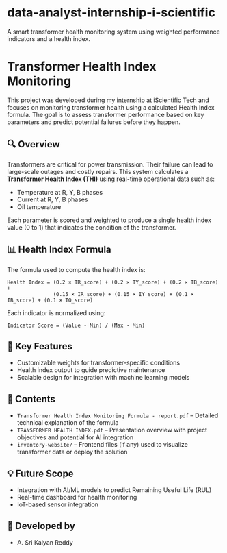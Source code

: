 # data-analyst-internship-i-scientific
A smart transformer health monitoring system using weighted performance indicators and a health index.

# Transformer Health Index Monitoring

This project was developed during my internship at iScientific Tech and focuses on monitoring transformer health using a calculated Health Index formula. The goal is to assess transformer performance based on key parameters and predict potential failures before they happen.

## 🔍 Overview

Transformers are critical for power transmission. Their failure can lead to large-scale outages and costly repairs. This system calculates a **Transformer Health Index (THI)** using real-time operational data such as:

- Temperature at R, Y, B phases  
- Current at R, Y, B phases  
- Oil temperature

Each parameter is scored and weighted to produce a single health index value (0 to 1) that indicates the condition of the transformer.

## 📊 Health Index Formula

The formula used to compute the health index is:

```
Health Index = (0.2 × TR_score) + (0.2 × TY_score) + (0.2 × TB_score) +  
               (0.15 × IR_score) + (0.15 × IY_score) + (0.1 × IB_score) + (0.1 × TO_score)
```

Each indicator is normalized using:
```
Indicator Score = (Value - Min) / (Max - Min)
```

## 🧠 Key Features

- Customizable weights for transformer-specific conditions  
- Health index output to guide predictive maintenance  
- Scalable design for integration with machine learning models

## 📁 Contents

- `Transformer Health Index Monitoring Formula - report.pdf` – Detailed technical explanation of the formula  
- `TRANSFORMER HEALTH INDEX.pdf` – Presentation overview with project objectives and potential for AI integration  
- `inventory-website/` – Frontend files (if any) used to visualize transformer data or deploy the solution  

## 💡 Future Scope

- Integration with AI/ML models to predict Remaining Useful Life (RUL)  
- Real-time dashboard for health monitoring  
- IoT-based sensor integration

## 👤 Developed by

- A. Sri Kalyan Reddy  
